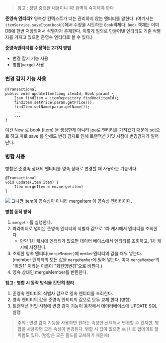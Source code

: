 > 참고 : 정말 중요한 내용이니 꼭! 완벽히 숙지해야 한다

**준영속 엔티티?**
영속성 컨텍스트가 더는 관리하지 않는 엔티티를 말한다.
(여기서는 `itemService.saveItem(book)`)에서 수정을 시도하는 `Book`객체다. `Book` 객체는 이미 DB에 한번 저장되어서 식별자가 존재한다. 이렇게 임의로 만들어낸 엔티티도 기존 식별자를 가지고 있으면 준영속 엔티티로 볼 수 있다.)

**준영속엔티티를 수정하는 2가지 방법**
- 변경 감지 기능 사용
- 병합(`merge`) 사용

### 변경 감지 기능 사용

```
@Transactional  
public void updateItem(Long itemId, Book param) {  
    Item findItem = itemRepository.findOne(itemId);  
    findItem.setPrice(param.getPrice());  
    findItem.setName(param.getName());  
    ...
    ...
}
```
이건 New 로 book (item) 을 생성한게 아니라 jpa로 엔티티를 가져왔기 때문에 
set으로 하고 따로 save 를 안해도 변경 감지로 인해 트랜잭션 커밋 시점에 변경감지가 일어난다.

### 병합 사용
병합은 준영속 상태의 엔티티를 영속 상태로 변경할 때 사용하는 기능이다.

```
@Transactional
void update(Item item) {
	Item mergeItem = em.merge(item)
}
```
![](https://i.imgur.com/tCqSMSJ.png)
그니깐 item이 영속성이 아니라 mergeItem 이 영속성 엔티티이다.


**병합 동작 방식**
1. `merge()` 를 실행한다.
2. 파라미터로 넘어온 준영속 엔티티의 식별자 값으로 1차 캐시에서 엔티티를 조회한다. 
	- 만약 1차 캐시에 엔티티가 없으면 데이터 베이스에서 엔티티를 조회하고, 1차 캐시에 저장한다.
3. 조회한 영속 엔티티(`mergeMember`)에 `member`엔티티의 값을 채워 넣는다. (member 엔티티의 모든 값을 `mergeMember`에 밀어 넣는다. 이때 `mergeMember`의 "회원1" 이라는 이름이 "회원명변경"으로 바뀐다.)
4. 영속 상태인 mergeMember를 반환한다.

**참고 : 병합 시 동작 방식을 간단히 정리**
1. 준영속 엔티티의 식별자 값으로 영속 엔티티를 조회한다.
2. 영속 엔티티의 값을 준영속 엔티티의 값으로 모두 교체 한다 (병합)
3. 트랜잭션 커밋 시점에 변경 감지 기능이 동작해서 데이터베이스에 UPDATE SQL 실행

> 주의 : 변경 감지 기능을 사용하면 원하는 속성만 선택해서 변경할 수 있지만, 병합을 사용하면 모든 속성이 변경된다. 병합 시 값이 없으면 `null` 로 업데이트 할 위험도 있다. (병합은 모든 필드를 교체하기 때문에)


